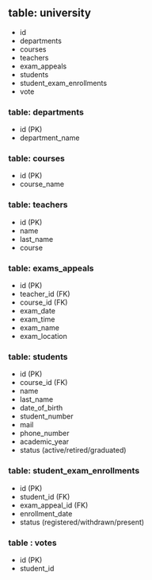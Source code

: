 ## table: university

- id
- departments
- courses
- teachers
- exam_appeals
- students
- student_exam_enrollments
- vote

### table: departments

- id (PK)
- department_name

### table: courses

- id (PK)
- course_name

### table: teachers

- id (PK)
- name
- last_name
- course

### table: exams_appeals

- id (PK)
- teacher_id (FK)
- course_id (FK)
- exam_date
- exam_time
- exam_name
- exam_location

### table: students

- id (PK)
- course_id (FK)
- name
- last_name
- date_of_birth
- student_number
- mail
- phone_number
- academic_year
- status (active/retired/graduated)

### table: student_exam_enrollments

- id (PK)
- student_id (FK)
- exam_appeal_id (FK)
- enrollment_date
- status (registered/withdrawn/present)

### table : votes

- id (PK)
- student_id
